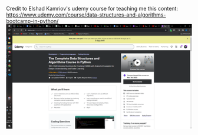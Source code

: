 Credit to Elshad Kamriov's udemy course for teaching me this content:
https://www.udemy.com/course/data-structures-and-algorithms-bootcamp-in-python/
![My Image](udemy_pic.png)